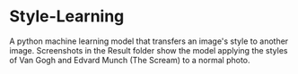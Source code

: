 # Style-Learning
A python machine learning model that transfers an image's style to another image. Screenshots in the Result folder show the model applying the styles of Van Gogh and Edvard Munch (The Scream) to a normal photo.
